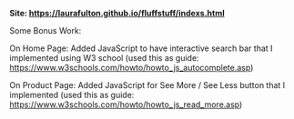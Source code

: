 **Site:
https://laurafulton.github.io/fluffstuff/indexs.html**

Some Bonus Work:

  On Home Page:
  Added JavaScript to have interactive search bar that I implemented using W3 school  (used this as guide: https://www.w3schools.com/howto/howto_js_autocomplete.asp)
  
  On Product Page:
  Added JavaScript for See More / See Less button that I implemented (used this as guide: https://www.w3schools.com/howto/howto_js_read_more.asp) 
  
  
